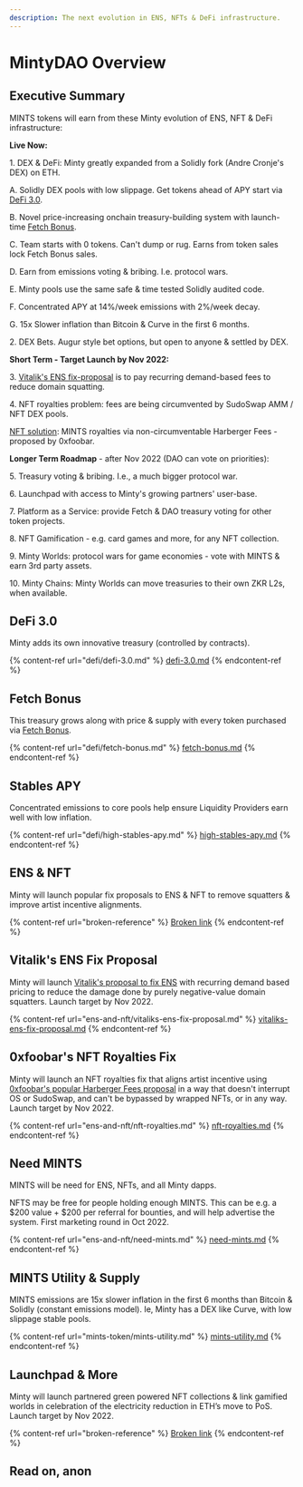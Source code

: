 ```yaml
---
description: The next evolution in ENS, NFTs & DeFi infrastructure.
---
```


# MintyDAO Overview

## **Executive Summary**

MINTS tokens will earn from these Minty evolution of ENS, NFT & DeFi infrastructure:

**Live Now:**

1\. DEX & DeFi: Minty greatly expanded from a Solidly fork (Andre Cronje's DEX) on ETH.

&#x20; A. Solidly DEX pools with low slippage. Get tokens ahead of APY start via [DeFi 3.0](defi/defi-3.0.md).

&#x20; B. Novel price-increasing onchain treasury-building system with launch-time [Fetch Bonus](defi/fetch-bonus.md).

&#x20; C. Team starts with 0 tokens. Can't dump or rug. Earns from token sales lock Fetch Bonus sales.

&#x20; D. Earn from emissions voting & bribing. I.e. protocol wars.

&#x20; E. Minty pools use the same safe & time tested Solidly audited code.

&#x20; F. Concentrated APY at 14%/week emissions with 2%/week decay.

&#x20; G. 15x Slower inflation than Bitcoin & Curve in the first 6 months.

2\. DEX Bets. Augur style bet options, but open to anyone & settled by DEX.

**Short Term - Target Launch by Nov 2022:**

3\. [Vitalik's ENS fix-proposal](https://twitter.com/vitalikbuterin/status/1568070721753989120) is to pay recurring demand-based fees to reduce domain squatting.

4\. NFT royalties problem: fees are being circumvented by SudoSwap AMM / NFT DEX pools.

&#x20; [NFT solution](https://twitter.com/0xfoobar/status/1563614234390704129): MINTS royalties via non-circumventable Harberger Fees - proposed by 0xfoobar.

**Longer Term Roadmap** - after Nov 2022 (DAO can vote on priorities):

5\. Treasury voting & bribing. I.e., a much bigger protocol war.

6\. Launchpad with access to Minty's growing partners' user-base.

7\. Platform as a Service: provide Fetch & DAO treasury voting for other token projects.

8\. NFT Gamification - e.g. card games and more, for any NFT collection.

9\. Minty Worlds: protocol wars for game economies - vote with MINTS & earn 3rd party assets.

10\. Minty Chains: Minty Worlds can move treasuries to their own ZKR L2s, when available.

## DeFi 3.0

Minty adds its own innovative treasury (controlled by contracts).

{% content-ref url="defi/defi-3.0.md" %}
[defi-3.0.md](defi/defi-3.0.md)
{% endcontent-ref %}

## Fetch Bonus

This treasury grows along with price & supply with every token purchased via [Fetch Bonus](https://mintydao.io/fetch).

{% content-ref url="defi/fetch-bonus.md" %}
[fetch-bonus.md](defi/fetch-bonus.md)
{% endcontent-ref %}

## Stables APY

Concentrated emissions to core pools help ensure Liquidity Providers earn well with low inflation.

{% content-ref url="defi/high-stables-apy.md" %}
[high-stables-apy.md](defi/high-stables-apy.md)
{% endcontent-ref %}

## ENS & NFT

Minty will launch popular fix proposals to ENS & NFT to remove squatters & improve artist incentive alignments.

{% content-ref url="broken-reference" %}
[Broken link](broken-reference)
{% endcontent-ref %}

## Vitalik's ENS Fix Proposal

Minty will launch [Vitalik's proposal to fix ENS](https://twitter.com/vitalikbuterin/status/1568070721753989120) with recurring demand based pricing to reduce the damage done by purely negative-value domain squatters. Launch target by Nov 2022.

{% content-ref url="ens-and-nft/vitaliks-ens-fix-proposal.md" %}
[vitaliks-ens-fix-proposal.md](ens-and-nft/vitaliks-ens-fix-proposal.md)
{% endcontent-ref %}

## 0xfoobar's NFT Royalties Fix

Minty will launch an NFT royalties fix that aligns artist incentive using [0xfoobar's popular Harberger Fees proposal](https://twitter.com/0xfoobar/status/1563614234390704129?s=20\&t=KQoDGfY9K5PIiihI3Vc2\_g) in a way that doesn't interrupt OS or SudoSwap, and can't be bypassed by wrapped NFTs, or in any way.  Launch target by Nov 2022.

{% content-ref url="ens-and-nft/nft-royalties.md" %}
[nft-royalties.md](ens-and-nft/nft-royalties.md)
{% endcontent-ref %}



## Need MINTS

MINTS will be need for ENS, NFTs, and all Minty dapps.

NFTS may be free for people holding enough MINTS. This can be e.g. a $200 value + $200 per referral for bounties, and will help advertise the system. First marketing round in Oct 2022.

{% content-ref url="ens-and-nft/need-mints.md" %}
[need-mints.md](ens-and-nft/need-mints.md)
{% endcontent-ref %}

## MINTS Utility & Supply

MINTS emissions are 15x slower inflation in the first 6 months than Bitcoin & Solidly (constant emissions model). Ie, Minty has a DEX like Curve, with low slippage stable pools.

{% content-ref url="mints-token/mints-utility.md" %}
[mints-utility.md](mints-token/mints-utility.md)
{% endcontent-ref %}



## Launchpad & More

Minty will launch partnered green powered NFT collections & link gamified worlds in celebration of the electricity reduction in ETH’s move to PoS.  Launch target by Nov 2022.

{% content-ref url="broken-reference" %}
[Broken link](broken-reference)
{% endcontent-ref %}

## Read on, anon
